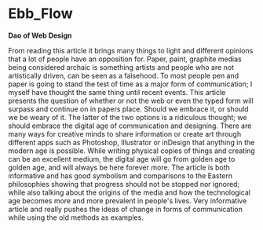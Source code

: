 # Ebb_Flow
**Dao of Web Design**

From reading this article it brings many things to light and different opinions that a lot of
people have an opposition for. Paper, paint, graphite medias being considered archaic is
something artists and people who are not artistically driven, can be seen as a falsehood. To most
people pen and paper is going to stand the test of time as a major form of communication; I
myself have thought the same thing until recent events. This article presents the question of
whether or not the web or even the typed form will surpass and continue on in papers place.
Should we embrace it, or should we be weary of it. The latter of the two options is a ridiculous
thought; we should embrace the digital age of communication and designing. There are many
ways for creative minds to share information or create art through different apps such as
Photoshop, Illustrator or inDesign that anything in the modern age is possible. While writing
physical copies of things and creating can be an excellent medium, the digital age will go from 
golden age to golden age, and will always be here forever more. The article is both informative
and has good symbolism and comparisons to the Eastern philosophies showing that progress 
should not be stopped nor ignored; while also talking about the origins of the media and how the
technological age becomes more and more prevalent in people's lives. Very informative article
and really pushes the ideas of change in forms of communication while using the old methods as 
examples.
